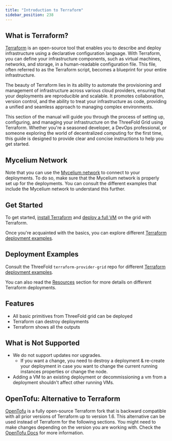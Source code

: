 ```yaml
---
title: "Introduction to Terraform"
sidebar_position: 238
---
```




## What is Terraform?

[Terraform](https://www.terraform.io/) is an open-source tool that enables you to describe and deploy infrastructure using a declarative configuration language. With Terraform, you can define your infrastructure components, such as virtual machines, networks, and storage, in a human-readable configuration file. This file, often referred to as the Terraform script, becomes a blueprint for your entire infrastructure.

The beauty of Terraform lies in its ability to automate the provisioning and management of infrastructure across various cloud providers, ensuring that your deployments are reproducible and scalable. It promotes collaboration, version control, and the ability to treat your infrastructure as code, providing a unified and seamless approach to managing complex environments.

This section of the manual will guide you through the process of setting up, configuring, and managing your infrastructure on the ThreeFold Grid using Terraform. Whether you're a seasoned developer, a DevOps professional, or someone exploring the world of decentralized computing for the first time, this guide is designed to provide clear and concise instructions to help you get started.

## Mycelium Network

Note that you can use the [Mycelium network](../mycelium_toc/mycelium_toc) to connect to your deployments. To do so, make sure that the Mycelium network is properly set up for the deployments. You can consult the different examples that include the Mycelium network to understand this further.

## Get Started

To get started, [install Terraform](./terraform_install) and [deploy a full VM](./terraform_full_vm) on the grid with Terraform.

Once you're acquainted with the basics, you can explore different [Terraform deployment examples](https://github.com/threefoldtech/terraform-provider-grid/tree/development/examples).

## Deployment Examples

Consult the ThreeFold `terraform-provider-grid` repo for different [Terraform deployment examples](https://github.com/threefoldtech/terraform-provider-grid/tree/development/examples).

You can also read the [Resources](terraform_resources_readme/terraform_resources_readme) section for more details on different Terraform deployments.

## Features

- All basic primitives from ThreeFold grid can be deployed
- Terraform can destroy deployments
- Terraform shows all the outputs

## What is Not Supported

- We do not support updates nor upgrades. 
  - If you want a change, you need to destroy a deployment & re-create your deployment in case you want to change the current running instances properties or change the node.
- Adding a VM to an existing deployment or decommissioning a vm from a deployment shouldn't affect other running VMs.
  
## OpenTofu: Alternative to Terraform

[OpenTofu](https://opentofu.org/) is a fully open-source Terraform fork that is backward compatible with all prior versions of Terraform up to version 1.6. This alternative can be used instead of Terraform for the following sections. You might need to make changes depending on the version you are working with. Check the [OpenTofu Docs](https://opentofu.org/docs/) for more information.